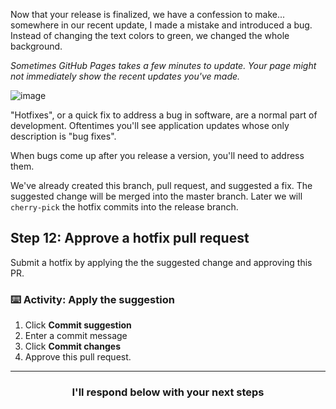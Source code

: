 Now that your release is finalized, we have a confession to make... somewhere in our recent update, I made a mistake and introduced a bug. Instead of changing the text colors to green, we changed the whole background.

_Sometimes GitHub Pages takes a few minutes to update. Your page might not immediately show the recent updates you've made._

![image](https://user-images.githubusercontent.com/13326548/48045461-487dd800-e145-11e8-843c-b91a82213eb8.png)

"Hotfixes", or a quick fix to address a bug in software, are a normal part of development. Oftentimes you'll see application updates whose only description is "bug fixes".

When bugs come up after you release a version, you'll need to address them.

We've already created this branch, pull request, and suggested a fix. The suggested change will be merged into the master branch. Later we will `cherry-pick` the hotfix commits into the release branch.

## Step 12: Approve a hotfix pull request

Submit a hotfix by applying the the suggested change and approving this PR. 

### :keyboard: Activity: Apply the suggestion
1. Click **Commit suggestion**
2. Enter a commit message
3. Click **Commit changes**
4. Approve this pull request. 


<hr>
<h3 align="center">I'll respond below with your next steps</h3>
